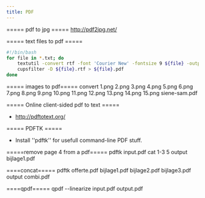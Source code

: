 ```yaml
---
title: PDF
---
```


===== pdf to jpg =====
http://pdf2jpg.net/

===== text files to pdf =====
```bash
#!/bin/bash
for file in *.txt; do
    textutil -convert rtf -font 'Courier New' -fontsize 9 ${file} -output ${file}.rtf
    cupsfilter -D ${file}.rtf > ${file}.pdf
done
```

===== images to pdf=====
  convert 1.png 2.png 3.png 4.png 5.png 6.png 7.png 8.png 9.png 10.png 11.png 12.png 13.png 14.png 15.png siene-sam.pdf
  
===== Online client-sided pdf to text =====
* http://pdftotext.org/

===== PDFTK =====
* Install ''pdftk'' for usefull command-line PDF stuff.

=====remove page 4 from a pdf=====
  pdftk input.pdf cat 1-3 5 output bijlage1.pdf
  
====concat=====
  pdftk offerte.pdf bijlage1.pdf bijlage2.pdf bijlage3.pdf output combi.pdf
  
====qpdf=====
  qpdf --linearize input.pdf output.pdf
